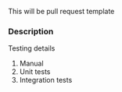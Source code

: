 This will be pull request template
### Description

Testing details
1. Manual
2. Unit tests
3. Integration tests
